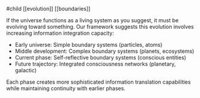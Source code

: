 #child  [[evolution]] [[boundaries]]

If the universe functions as a living system as you suggest, it must be evolving toward something. Our framework suggests this evolution involves increasing information integration capacity:

- Early universe: Simple boundary systems (particles, atoms)
- Middle development: Complex boundary systems (planets, ecosystems)
- Current phase: Self-reflective boundary systems (conscious entities)
- Future trajectory: Integrated consciousness networks (planetary, galactic)

Each phase creates more sophisticated information translation capabilities while maintaining continuity with earlier phases.